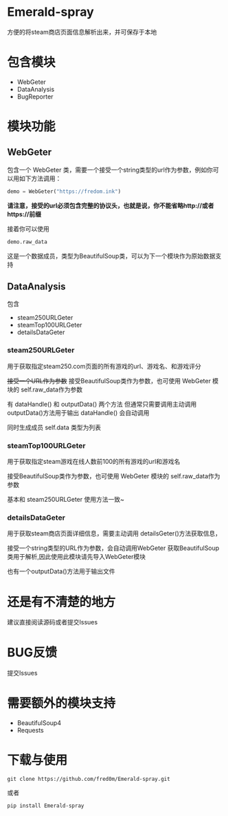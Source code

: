 
# Emerald-spray
方便的将steam商店页面信息解析出来，并可保存于本地

# 包含模块
* WebGeter
* DataAnalysis
* BugReporter

# 模块功能
## WebGeter
包含一个 WebGeter 类，需要一个接受一个string类型的url作为参数，例如你可以用如下方法调用：
```python
demo = WebGeter("https://fredom.ink")
```

**请注意，接受的url必须包含完整的协议头，也就是说，你不能省略http://或者https://前缀**

接着你可以使用
```python
demo.raw_data
```

这是一个数据成员，类型为BeautifulSoup类，可以为下一个模块作为原始数据支持
## DataAnalysis
包含
* steam250URLGeter
* steamTop100URLGeter
* detailsDataGeter
### steam250URLGeter
用于获取指定steam250.com页面的所有游戏的url、游戏名、和游戏评分

~~接受一个URL作为参数~~
接受BeautifulSoup类作为参数，也可使用 WebGeter 模块的 self.raw_data作为参数

有 dataHandle() 和 outputData() 两个方法
但通常只需要调用主动调用outputData()方法用于输出
dataHandle() 会自动调用

同时生成成员 self.data 类型为列表


### steamTop100URLGeter
用于获取指定steam游戏在线人数前100的所有游戏的url和游戏名

接受BeautifulSoup类作为参数，也可使用 WebGeter 模块的 self.raw_data作为参数

基本和 steam250URLGeter 使用方法一致~

### detailsDataGeter
用于获取steam商店页面详细信息，需要主动调用
detailsGeter()方法获取信息，

接受一个string类型的URL作为参数，会自动调用WebGeter 获取BeautifulSoup类用于解析,因此使用此模块请先导入WebGeter模块

也有一个outputData()方法用于输出文件

# 还是有不清楚的地方
建议直接阅读源码或者提交Issues

# BUG反馈
提交Issues
# 需要额外的模块支持
* BeautifulSoup4
* Requests

# 下载与使用
```language
git clone https://github.com/fred0m/Emerald-spray.git
```

或者

```language
pip install Emerald-spray
```
